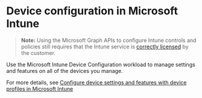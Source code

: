 # Device configuration in Microsoft Intune> **Note:** Using the Microsoft Graph APIs to configure Intune controls and policies still requires that the Intune service is [correctly licensed](https://www.microsoft.com/en-us/cloud-platform/microsoft-intune-pricing) by the customer.

Use the Microsoft Intune Device Configuration workload to manage settings and features on all of the devices you manage.

For more details, see [Configure device settings and features with device profiles in Microsoft Intune](https://go.microsoft.com/fwlink/?linkid=836930)

